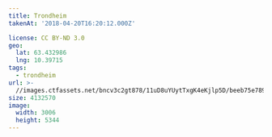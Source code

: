 ```yaml
---
title: Trondheim
takenAt: '2018-04-20T16:20:12.000Z'

license: CC BY-ND 3.0
geo:
  lat: 63.432986
  lng: 10.39715
tags:
  - trondheim
url: >-
  //images.ctfassets.net/bncv3c2gt878/11uD8uYUytTxgK4eKjlp5D/beeb75e789a612c3796d8b0b2071a076/trondheim_40996377314_o
size: 4132570
image:
  width: 3006
  height: 5344
---
```

